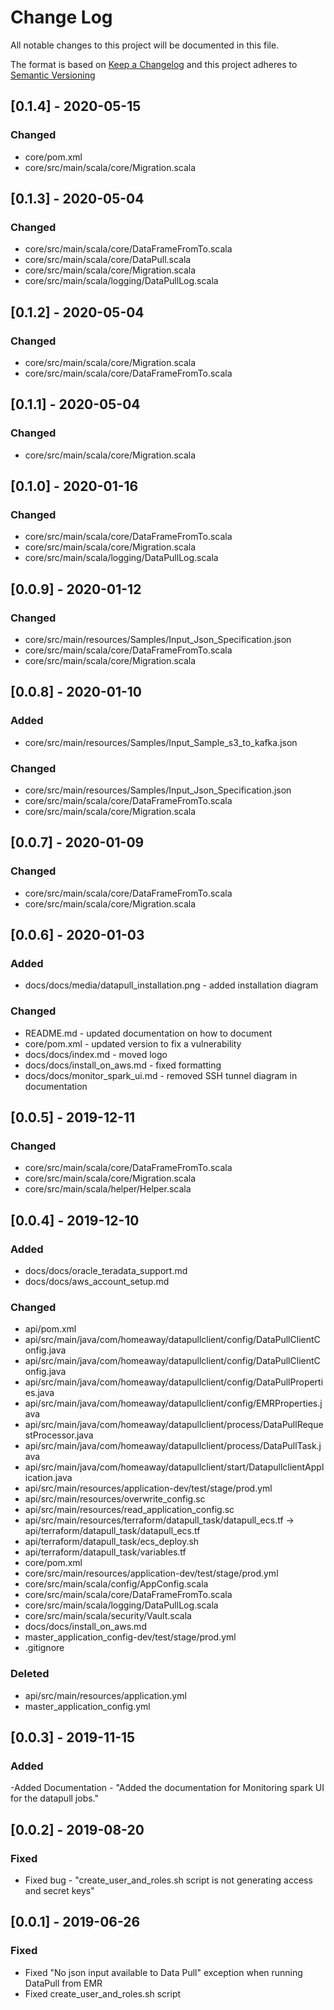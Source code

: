 # Change Log
All notable changes to this project will be documented in this file.

The format is based on [Keep a Changelog](http://keepachangelog.com/en/1.0.0/)
and this project adheres to [Semantic Versioning](http://semver.org/spec/v2.0.0.html)

## [0.1.4] - 2020-05-15
### Changed
* core/pom.xml
* core/src/main/scala/core/Migration.scala

## [0.1.3] - 2020-05-04
### Changed
* core/src/main/scala/core/DataFrameFromTo.scala
* core/src/main/scala/core/DataPull.scala
* core/src/main/scala/core/Migration.scala
* core/src/main/scala/logging/DataPullLog.scala

## [0.1.2] - 2020-05-04
### Changed
* core/src/main/scala/core/Migration.scala
* core/src/main/scala/core/DataFrameFromTo.scala

## [0.1.1] - 2020-05-04
### Changed
* core/src/main/scala/core/Migration.scala

## [0.1.0] - 2020-01-16
### Changed
* core/src/main/scala/core/DataFrameFromTo.scala
* core/src/main/scala/core/Migration.scala
* core/src/main/scala/logging/DataPullLog.scala

## [0.0.9] - 2020-01-12
### Changed
* core/src/main/resources/Samples/Input_Json_Specification.json
* core/src/main/scala/core/DataFrameFromTo.scala
* core/src/main/scala/core/Migration.scala

## [0.0.8] - 2020-01-10
### Added
* core/src/main/resources/Samples/Input_Sample_s3_to_kafka.json
### Changed
* core/src/main/resources/Samples/Input_Json_Specification.json
* core/src/main/scala/core/DataFrameFromTo.scala
* core/src/main/scala/core/Migration.scala

## [0.0.7] - 2020-01-09
### Changed
* core/src/main/scala/core/DataFrameFromTo.scala
* core/src/main/scala/core/Migration.scala

## [0.0.6] - 2020-01-03
### Added
* docs/docs/media/datapull_installation.png - added installation diagram

### Changed
* README.md - updated documentation on how to document
* core/pom.xml - updated version to fix a vulnerability
* docs/docs/index.md - moved logo
* docs/docs/install_on_aws.md - fixed formatting
* docs/docs/monitor_spark_ui.md - removed SSH tunnel diagram in documentation

## [0.0.5] - 2019-12-11
### Changed
* core/src/main/scala/core/DataFrameFromTo.scala
* core/src/main/scala/core/Migration.scala
* core/src/main/scala/helper/Helper.scala

## [0.0.4] - 2019-12-10 
### Added
* docs/docs/oracle_teradata_support.md
* docs/docs/aws_account_setup.md

### Changed
* api/pom.xml
* api/src/main/java/com/homeaway/datapullclient/config/DataPullClientConfig.java
* api/src/main/java/com/homeaway/datapullclient/config/DataPullClientConfig.java
* api/src/main/java/com/homeaway/datapullclient/config/DataPullProperties.java
* api/src/main/java/com/homeaway/datapullclient/config/EMRProperties.java
* api/src/main/java/com/homeaway/datapullclient/process/DataPullRequestProcessor.java
* api/src/main/java/com/homeaway/datapullclient/process/DataPullTask.java
* api/src/main/java/com/homeaway/datapullclient/start/DatapullclientApplication.java
* api/src/main/resources/application-dev/test/stage/prod.yml
* api/src/main/resources/overwrite_config.sc
* api/src/main/resources/read_application_config.sc
* api/src/main/resources/terraform/datapull_task/datapull_ecs.tf → api/terraform/datapull_task/datapull_ecs.tf
* api/terraform/datapull_task/ecs_deploy.sh
* api/terraform/datapull_task/variables.tf
* core/pom.xml
* core/src/main/resources/application-dev/test/stage/prod.yml
* core/src/main/scala/config/AppConfig.scala
* core/src/main/scala/core/DataFrameFromTo.scala
* core/src/main/scala/logging/DataPullLog.scala
* core/src/main/scala/security/Vault.scala
* docs/docs/install_on_aws.md
* master_application_config-dev/test/stage/prod.yml
* .gitignore

### Deleted
* api/src/main/resources/application.yml
* master_application_config.yml

## [0.0.3] - 2019-11-15
### Added
-Added Documentation - "Added the documentation for Monitoring spark UI for the datapull jobs."

## [0.0.2] - 2019-08-20
### Fixed
- Fixed bug - "create_user_and_roles.sh script is not generating access and secret keys"

## [0.0.1] - 2019-06-26
### Fixed
- Fixed "No json input available to Data Pull" exception when running DataPull from EMR 
- Fixed create_user_and_roles.sh script
